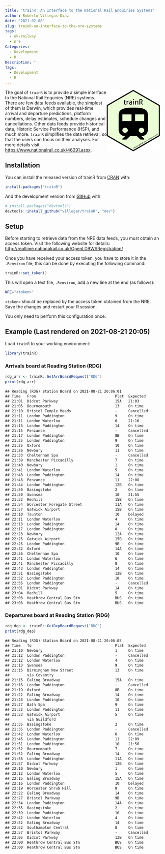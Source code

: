 ```yaml
---
title: 'trainR: An Interface to the National Rail Enquiries Systems'
author: Roberto Villegas-Diaz
date: '2021-02-08'
slug: trainR-an-interface-to-the-nre-systems
tags:
  - uk-railway
  - nre
Categories:
  - Development
  - R
Description: ''
Tags:
  - Development
  - R
---
```


<img src="https://raw.githubusercontent.com/villegar/trainR/main/inst/images/logo.png" alt="logo" align="right" height=200px/>

The goal of `trainR` is to provide a simple interface to the 
National Rail Enquiries (NRE) systems. There are few data feeds 
available, the simplest of them is Darwin, which provides real-time 
arrival and departure predictions, platform numbers, delay estimates, 
schedule changes and cancellations. Other data feeds provide historical 
data, Historic Service Performance (HSP), and much more. `trainR` 
simplifies the data retrieval, so that the users can focus on their 
analyses. For more details visit 
https://www.nationalrail.co.uk/46391.aspx.

## Installation

You can install the released version of trainR from [CRAN](https://CRAN.R-project.org) with:

``` r
install.packages("trainR")
```

And the development version from [GitHub](https://github.com/) with:

``` r
# install.packages("devtools")
devtools::install_github("villegar/trainR", "dev")
```

## Setup
Before starting to retrieve data from the NRE data feeds, you must obtain an access token. 
Visit the following website for details: http://realtime.nationalrail.co.uk/OpenLDBWSRegistration/

Once you have received your access token, you have to store it in the `.Renviron` file; this can be 
done by executing the following command:


```r
trainR::set_token()
```

This will open a text file, `.Renviron`, add a new line at the end (as follows):

```bash
NRE="<token>"
```

`<token>` should be replaced by the access token obtained from the NRE. Save the changes and restart 
your R session.

You only need to perform this configuration once.

## Example (Last rendered on 2021-08-21 20:05)

Load `trainR` to your working environment:

```r
library(trainR)
```

### Arrivals board at Reading Station (RDG)


```r
rdg_arr <- trainR::GetArrBoardRequest("RDG")
print(rdg_arr)
```

```
## Reading (RDG) Station Board on 2021-08-21 20:06:01
## Time   From                                    Plat  Expected
## 21:01  Didcot Parkway                          15A   21:03
## 21:05  Bournemouth                             13    On time
## 21:10  Bristol Temple Meads                    -     Cancelled
## 21:11  London Paddington                       9     On time
## 21:11  London Waterloo                         6     21:16
## 21:13  London Paddington                       14    On time
## 21:15  Penzance                                -     Cancelled
## 21:17  London Paddington                       8B    On time
## 21:25  London Paddington                       9     On time
## 21:25  Oxford                                  10    On time
## 21:26  Newbury                                 11    On time
## 21:33  Cheltenham Spa                          -     Cancelled
## 21:39  Manchester Piccadilly                   7     On time
## 21:40  Newbury                                 1     On time
## 21:41  London Waterloo                         5     On time
## 21:43  London Paddington                       14    On time
## 21:43  Penzance                                11    22:08
## 21:44  London Paddington                       12B   On time
## 21:50  Basingstoke                             2     On time
## 21:50  Swansea                                 10    21:55
## 21:52  Redhill                                 15B   On time
## 21:54  Worcester Foregate Street               11A   On time
## 21:57  Gatwick Airport                         15B   On time
## 22:10  Taunton                                 10    Delayed
## 22:11  London Waterloo                         4     On time
## 22:13  London Paddington                       14    On time
## 22:17  London Paddington                       8     On time
## 22:23  Newbury                                 12A   On time
## 22:25  Gatwick Airport                         15B   On time
## 22:25  London Paddington                       9B    On time
## 22:32  Oxford                                  14A   On time
## 22:36  Cheltenham Spa                          10    On time
## 22:41  London Waterloo                         6     On time
## 22:41  Manchester Piccadilly                   8     On time
## 22:43  London Paddington                       14    On time
## 22:51  Basingstoke                             12B   On time
## 22:52  London Paddington                       10    On time
## 22:55  London Paddington                       -     Cancelled
## 23:01  Didcot Parkway                          14    On time
## 23:04  Redhill                                 5     On time
## 22:03  Heathrow Central Bus Stn                BUS   On time
## 23:03  Heathrow Central Bus Stn                BUS   On time
```

### Departures board at Reading Station (RDG)


```r
rdg_dep <- trainR::GetDepBoardRequest("RDG")
print(rdg_dep)
```

```
## Reading (RDG) Station Board on 2021-08-21 20:06:05
## Time   To                                      Plat  Expected
## 21:10  Newbury                                 1     On time
## 21:12  London Paddington                       -     Cancelled
## 21:12  London Waterloo                         4     On time
## 21:13  Swansea                                 9     On time
## 21:15  Birmingham New Street                   13    On time
##        via Coventry                            
## 21:15  Ealing Broadway                         15A   On time
## 21:16  London Paddington                       -     Cancelled
## 21:19  Oxford                                  8B    On time
## 21:22  Ealing Broadway                         14    On time
## 21:26  London Paddington                       10    On time
## 21:27  Bath Spa                                9     On time
## 21:32  London Paddington                       11    On time
## 21:33  Gatwick Airport                         5     On time
##        via Guildford                           
## 21:35  Basingstoke                             2     On time
## 21:35  London Paddington                       -     Cancelled
## 21:42  London Waterloo                         6     On time
## 21:45  London Paddington                       11    22:09
## 21:51  London Paddington                       10    21:56
## 21:52  Bournemouth                             7     On time
## 21:52  Ealing Broadway                         14    On time
## 21:56  London Paddington                       11A   On time
## 21:57  Didcot Parkway                          12B   On time
## 22:10  Newbury                                 1     On time
## 22:12  London Waterloo                         5     On time
## 22:15  Ealing Broadway                         15A   On time
## 22:16  London Paddington                       10    Delayed
## 22:19  Worcester Shrub Hill                    8     On time
## 22:22  Ealing Broadway                         14    On time
## 22:27  Bristol Parkway                         9B    On time
## 22:34  London Paddington                       14A   On time
## 22:35  Basingstoke                             2     On time
## 22:39  London Paddington                       10    On time
## 22:42  London Waterloo                         4     On time
## 22:52  Ealing Broadway                         14    On time
## 22:52  Southampton Central                     8     On time
## 22:57  Bristol Parkway                         -     Cancelled
## 23:05  Didcot Parkway                          13B   On time
## 22:00  Heathrow Central Bus Stn                BUS   On time
## 23:00  Heathrow Central Bus Stn                BUS   On time
```
